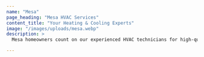 ```yaml
---
name: "Mesa"
page_heading: "Mesa HVAC Services"
content_title: "Your Heating & Cooling Experts"
image: "/images/uploads/mesa.webp"
description: >
  Mesa homeowners count on our experienced HVAC technicians for high-quality heating and cooling system installations, repairs, and maintenance. We tailor solutions to Mesa’s climate and home designs, ensuring your HVAC equipment is optimized for energy efficiency and durability. From emergency repairs to scheduled maintenance, we offer clear communication and honest pricing for lasting comfort.

---
```

